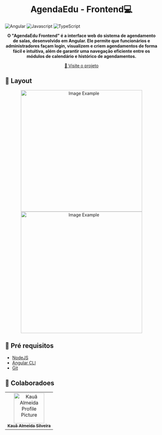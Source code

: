 <h1 align="center" style="font-weight: bold;">AgendaEdu - Frontend💻</h1>

![Angular](https://img.shields.io/badge/-Angular-DD0031?style=for-the-badge&logo=angular&logoColor=white)
![Javascript](https://img.shields.io/badge/Javascript-000?style=for-the-badge&logo=javascript)
![TypeScript](https://img.shields.io/badge/TypeScript-%233178C6.svg?style=for-the-badge&logo=typescript&logoColor=white)

<p align="center">
    <b>O "AgendaEdu Frontend" é a interface web do sistema de agendamento de salas, desenvolvido em Angular. Ele permite que funcionários e administradores façam login, visualizem e criem agendamentos de forma fácil e intuitiva, além de garantir uma navegação eficiente entre os módulos de calendário e histórico de agendamentos.</b>
</p>

<p align="center">
     <a href="https://agenda-edu.up.railway.app">📱 Visite o projeto</a>
</p>

<h2 id="layout">🎨 Layout</h2>

<p align="center">
    <img src="../.github/example.png" alt="Image Example" width="400px">
    <img src="../.github/example.png" alt="Image Example" width="400px">
</p>

## 🚀 Pré requisitos

- [NodeJS](https://nodejs.org/)
- [Angular CLI](https://angular.io/cli)
- [Git](https://git-scm.com/)

## 🤝 Colaboradoes

<table>
  <tr>
    <td align="center">
      <a href="#">
        <img src="https://avatars.githubusercontent.com/u/71604993?v=4" width="100px;" alt="Kauã Almeida Profile Picture"/><br>
        <sub>
          <b>Kauã Almeida Silveira</b>
        </sub>
      </a>
    </td>
  </tr>
</table>

